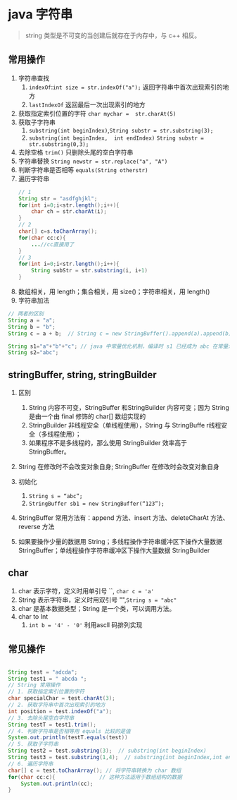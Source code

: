 # java 字符串

> string 类型是不可变的当创建后就存在于内存中，与 c++ 相反。

## 常用操作

1. 字符串查找
   1. `indexOf`:`int size = str.indexOf("a");` 返回字符串中首次出现索引的地方
   2. `lastIndexOf` 返回最后一次出现索引的地方
2. 获取指定索引位置的字符 `char mychar =  str.charAt(5)`
3. 获取子字符串
   1. `substring(int beginIndex)`,`String substr = str.substring(3);`
   2. `substring(int beginIndex,  int endIndex)` `String substr = str.substring(0,3);`
4. 去除空格  `trim()` 只删除头尾的空白字符串
5. 字符串替换 `String newstr = str.replace("a", "A")`
6. 判断字符串是否相等 `equals(String otherstr)`
7. 遍历字符串
    ```java
    // 1
    String str = "asdfghjkl";
    for(int i=0;i<str.length();i++){
        char ch = str.charAt(i);
    }
    // 2
    char[] c=s.toCharArray();
    for(char cc:c){
        ...//cc直接用了
    }
    // 3
    for(int i=0;i<str.length();i++){
        String subStr = str.substring(i, i+1)
    }
    ```
8. 数组相关，用 length；集合相关，用 size()；字符串相关，用 length()
9. 字符串加法
```java
// 两者的区别
String a = "a";
String b = "b";
String c = a + b;  // String c = new StringBuffer().append(a).append(b).toString(); 在堆内存中新建

String s1="a"+"b"+"c"; // java 中常量优化机制，编译时 s1 已经成为 abc 在常量池中查找创建，s2 不需要再创建
String s2="abc";

```

## stringBuffer, string, stringBuilder

1. 区别
   1. String 内容不可变，StringBuffer 和StringBuilder 内容可变；因为 String 是由一个由 final 修饰的 char[] 数组实现的
   2. StringBuilder 非线程安全（单线程使用），String 与 StringBuffe r线程安全（多线程使用）；
   3. 如果程序不是多线程的，那么使用 StringBuilder 效率高于 StringBuffer。
2. String 在修改时不会改变对象自身; StringBuffer 在修改时会改变对象自身
3. 初始化
   1. `String s = “abc”;`
   2. `StringBuffer sb1 = new StringBuffer(“123”);`

4. StringBuffer 常用方法有：append 方法、insert 方法、deleteCharAt 方法、reverse 方法
5. 如果要操作少量的数据用 String；多线程操作字符串缓冲区下操作大量数据 StringBuffer；单线程操作字符串缓冲区下操作大量数据 StringBuilder

## char

1. char 表示字符，定义时用单引号 \`\`, `char c = 'a'`
2. String 表示字符串，定义时用双引号 "",`String s = "abc"`
3. char 是基本数据类型；String 是一个类，可以调用方法。
4. char to Int
   1. `int b = '4' - '0'` 利用ascll 码排列实现



## 常见操作

```java

String test = "adcda";
String test1 = " abcda ";
// String 常用操作 
// 1. 获取指定索引位置的字符
char specialChar = test.charAt(3);
// 2. 获取字符串中首次出现索引的地方
int position = test.indexOf("a");
// 3. 去除头尾空白字符串
String testT = test1.trim();
// 4. 判断字符串是否相等用 equals 比较的是值
System.out.println(testT.equals(test))
// 5. 获取子字符串
String test2 = test.substring(3);  // substring(int beginIndex)
String test3 = test.substring(1,4);  // substring(int beginIndex,int endIndex)
// 6. 遍历字符串
char[] c = test.toCharArray(); // 将字符串转换为 char 数组
for(char cc:c){              // 这种方法适用于数组结构的数据
    System.out.println(cc);
} 
```